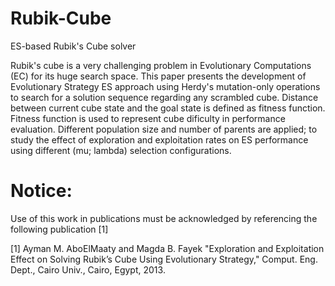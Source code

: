 # Rubik-Cube
ES-based Rubik's Cube solver

Rubik's cube is a very challenging problem in Evolutionary Computations (EC) for its huge search space. This paper presents the development of Evolutionary Strategy ES approach using Herdy's mutation-only operations to search for a solution sequence regarding any scrambled cube. Distance between current cube state and the goal state is defined as fitness function. Fitness function is used to represent cube dificulty in performance evaluation. Different population size and number of parents are applied; to study the effect of exploration and exploitation rates on ES performance using different (mu; lambda) selection configurations.

Notice:
=======
Use of this work in publications must be acknowledged by referencing the following publication [1] 

[1] Ayman M. AboElMaaty and Magda B. Fayek "Exploration and Exploitation Effect on Solving Rubik’s Cube Using Evolutionary Strategy," Comput. Eng. Dept., Cairo Univ., Cairo, Egypt, 2013.
